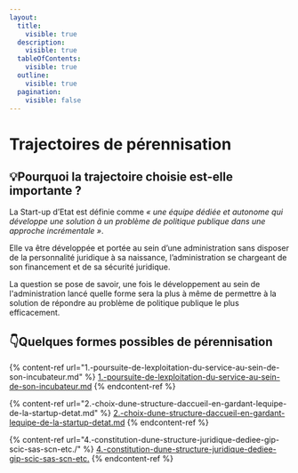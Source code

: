 ```yaml
---
layout:
  title:
    visible: true
  description:
    visible: true
  tableOfContents:
    visible: true
  outline:
    visible: true
  pagination:
    visible: false
---
```


# Trajectoires de pérennisation

## 💡Pourquoi la trajectoire choisie est-elle importante ?

La Start-up d’Etat est définie comme _« une équipe dédiée et autonome qui développe une solution à un problème de politique publique dans une approche incrémentale »_.

Elle va être développée et portée au sein d’une administration sans disposer de la personnalité juridique à sa naissance, l’administration se chargeant de son financement et de sa sécurité juridique.

La question se pose de savoir, une fois le développement au sein de l'administration lancé quelle forme sera la plus à même de permettre à la solution de répondre au problème de politique publique le plus efficacement.

## 👇Quelques formes possibles de pérennisation

{% content-ref url="1.-poursuite-de-lexploitation-du-service-au-sein-de-son-incubateur.md" %}
[1.-poursuite-de-lexploitation-du-service-au-sein-de-son-incubateur.md](1.-poursuite-de-lexploitation-du-service-au-sein-de-son-incubateur.md)
{% endcontent-ref %}

{% content-ref url="2.-choix-dune-structure-daccueil-en-gardant-lequipe-de-la-startup-detat.md" %}
[2.-choix-dune-structure-daccueil-en-gardant-lequipe-de-la-startup-detat.md](2.-choix-dune-structure-daccueil-en-gardant-lequipe-de-la-startup-detat.md)
{% endcontent-ref %}

{% content-ref url="4.-constitution-dune-structure-juridique-dediee-gip-scic-sas-scn-etc./" %}
[4.-constitution-dune-structure-juridique-dediee-gip-scic-sas-scn-etc.](4.-constitution-dune-structure-juridique-dediee-gip-scic-sas-scn-etc./)
{% endcontent-ref %}
